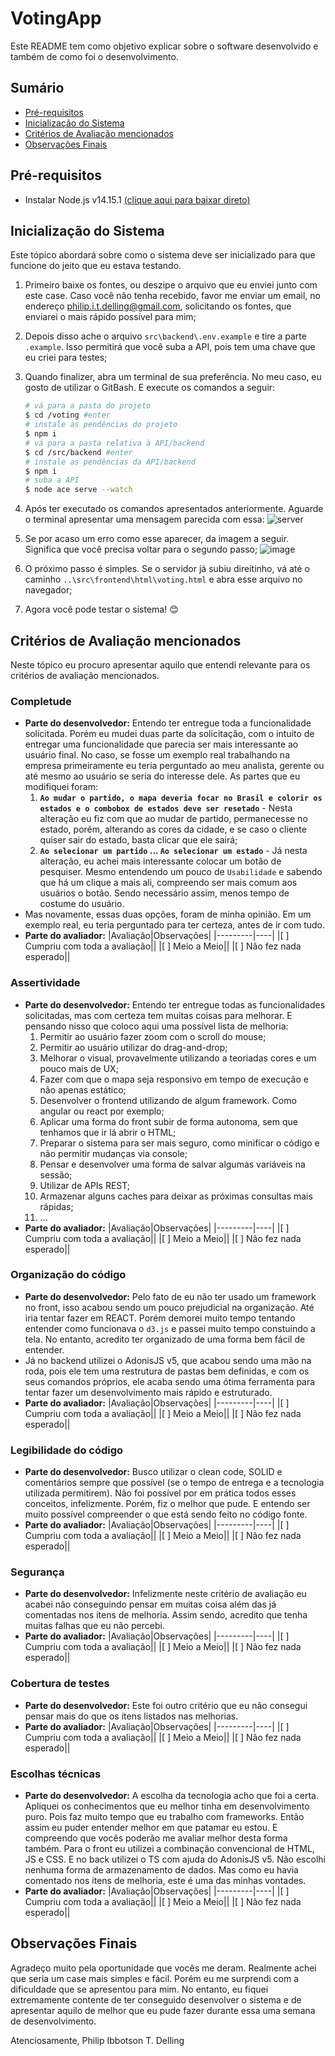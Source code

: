 # VotingApp

Este README tem como objetivo explicar sobre o software desenvolvido e também de como foi o desenvolvimento.

## Sumário

- [Pré-requisitos](#pré-requisitos)
- [Inicialização do Sistema](#inicialização-do-sistema)
- [Critérios de Avaliação mencionados](#Critérios-de-avaliação-mencionados)
- [Observações Finais](#observações-finais)

## Pré-requisitos

- Instalar Node.js v14.15.1 [(clique aqui para baixar direto)](https://nodejs.org/dist/v14.15.1/node-v14.15.1-x64.msi)

## Inicialização do Sistema

Este tópico abordará sobre como o sistema deve ser inicializado para que funcione do jeito que eu estava testando.

1. Primeiro baixe os fontes, ou deszipe o arquivo que eu enviei junto com este case. Caso você não tenha recebido, favor me enviar um email, no endereço philip.i.t.delling@gmail.com, solicitando os fontes, que enviarei o mais rápido possível para mim;
1. Depois disso ache o arquivo `src\backend\.env.example` e tire a parte `.example`. Isso permitirá que você suba a API, pois tem uma chave que eu criei para testes;
1. Quando finalizer, abra um terminal de sua preferência. No meu caso, eu gosto de utilizar o GitBash. E execute os comandos a seguir:

   ```bash
   # vá para a pasta do projeto
   $ cd /voting #enter
   # instale as pendências do projeto
   $ npm i
   # vá para a pasta relativa à API/backend
   $ cd /src/backend #enter
   # instale as pendências da API/backend
   $ npm i
   # suba a API
   $ node ace serve --watch
   ```

1. Após ter executado os comandos apresentados anteriormente. Aguarde o terminal apresentar uma mensagem parecida com essa:
   ![server](https://user-images.githubusercontent.com/16709062/101722625-61c28280-3a89-11eb-96a3-460ad3c2e6d3.png)
1. Se por acaso um erro como esse aparecer, da imagem a seguir. Significa que você precisa voltar para o segundo passo;
   ![image](https://user-images.githubusercontent.com/16709062/101722744-a8b07800-3a89-11eb-85da-14212f289894.png)
1. O próximo passo é simples. Se o servidor já subiu direitinho, vá até o caminho `..\src\frontend\html\voting.html` e abra esse arquivo no navegador;
1. Agora você pode testar o sistema! 😊

## Critérios de Avaliação mencionados

Neste tópico eu procuro apresentar aquilo que entendi relevante para os critérios de avaliação mencionados.

### Completude

- **Parte do desenvolvedor:** Entendo ter entregue toda a funcionalidade solicitada. Porém eu mudei duas parte da solicitação, com o intuito de entregar uma funcionalidade que parecia ser mais interessante ao usuário final. No caso, se fosse um exemplo real trabalhando na empresa primeiramente eu teria perguntado ao meu analista, gerente ou até mesmo ao usuário se seria do interesse dele. As partes que eu modifiquei foram:
  1. **`Ao mudar o partido, o mapa deveria focar no Brasil e colorir os estados e o combobox de estados deve ser resetado`** - Nesta alteração eu fiz com que ao mudar de partido, permanecesse no estado, porém, alterando as cores da cidade, e se caso o cliente quiser sair do estado, basta clicar que ele sairá;
  2. **`Ao selecionar um partido` ... `Ao selecionar um estado`** - Já nesta alteração, eu achei mais interessante colocar um botão de pesquiser. Mesmo entendendo um pouco de `Usabilidade` e sabendo que há um clique a mais ali, compreendo ser mais comum aos usuários o botão. Sendo necessário assim, menos tempo de costume do usuário.
- Mas novamente, essas duas opções, foram de minha opinião. Em um exemplo real, eu teria perguntado para ter certeza, antes de ir com tudo.
- **Parte do avaliador:**
  |Avaliação|Observações|
  |---------|----|
  |[ ] Cumpriu com toda a avaliação||
  |[ ] Meio a Meio||
  |[ ] Não fez nada esperado||

### Assertividade

- **Parte do desenvolvedor:** Entendo ter entregue todas as funcionalidades solicitadas, mas com certeza tem muitas coisas para melhorar. E pensando nisso que coloco aqui uma possível lista de melhoria:
  1. Permitir ao usuário fazer zoom com o scroll do mouse;
  1. Permitir ao usuário utilizar do drag-and-drop;
  1. Melhorar o visual, provavelmente utilizando a teoriadas cores e um pouco mais de UX;
  1. Fazer com que o mapa seja responsivo em tempo de execução e não apenas estático;
  1. Desenvolver o frontend utilizando de algum framework. Como angular ou react por exemplo;
  1. Aplicar uma forma do front subir de forma autonoma, sem que tenhamos que ir lá abrir o HTML;
  1. Preparar o sistema para ser mais seguro, como minificar o código e não permitir mudanças via console;
  1. Pensar e desenvolver uma forma de salvar algumas variáveis na sessão;
  1. Utilizar de APIs REST;
  1. Armazenar alguns caches para deixar as próximas consultas mais rápidas;
  1. ...
- **Parte do avaliador:**
  |Avaliação|Observações|
  |---------|----|
  |[ ] Cumpriu com toda a avaliação||
  |[ ] Meio a Meio||
  |[ ] Não fez nada esperado||

### Organização do código

- **Parte do desenvolvedor:** Pelo fato de eu não ter usado um framework no front, isso acabou sendo um pouco prejudicial na organização. Até iria tentar fazer em REACT. Porém demorei muito tempo tentando entender como funcionava o `d3.js` e passei muito tempo constuindo a tela. No entanto, acredito ter organizado de uma forma bem fácil de entender.
- Já no backend utilizei o AdonisJS v5, que acabou sendo uma mão na roda, pois ele tem uma restrutura de pastas bem definidas, e com os seus comandos próprios, ele acaba sendo uma ótima ferramenta para tentar fazer um desenvolvimento mais rápido e estruturado.
- **Parte do avaliador:**
  |Avaliação|Observações|
  |---------|----|
  |[ ] Cumpriu com toda a avaliação||
  |[ ] Meio a Meio||
  |[ ] Não fez nada esperado||

### Legibilidade do código

- **Parte do desenvolvedor:** Busco utilizar o clean code, SOLID e comentários sempre que possível (se o tempo de entrega e a tecnologia utilizada permitirem). Não foi possível por em prática todos esses conceitos, infelizmente. Porém, fiz o melhor que pude. E entendo ser muito possível compreender o que está sendo feito no código fonte.
- **Parte do avaliador:**
  |Avaliação|Observações|
  |---------|----|
  |[ ] Cumpriu com toda a avaliação||
  |[ ] Meio a Meio||
  |[ ] Não fez nada esperado||

### Segurança

- **Parte do desenvolvedor:** Infelizmente neste critério de avaliação eu acabei não conseguindo pensar em muitas coisa além das já comentadas nos itens de melhoria. Assim sendo, acredito que tenha muitas falhas que eu não percebi.
- **Parte do avaliador:**
  |Avaliação|Observações|
  |---------|----|
  |[ ] Cumpriu com toda a avaliação||
  |[ ] Meio a Meio||
  |[ ] Não fez nada esperado||

### Cobertura de testes

- **Parte do desenvolvedor:** Este foi outro critério que eu não consegui pensar mais do que os itens listados nas melhorias.
- **Parte do avaliador:**
  |Avaliação|Observações|
  |---------|----|
  |[ ] Cumpriu com toda a avaliação||
  |[ ] Meio a Meio||
  |[ ] Não fez nada esperado||

### Escolhas técnicas

- **Parte do desenvolvedor:** A escolha da tecnologia acho que foi a certa. Apliquei os conhecimentos que eu melhor tinha em desenvolvimento puro. Pois faz muito tempo que eu trabalho com frameworks. Então assim eu puder entender melhor em que patamar eu estou. E compreendo que vocês poderão me avaliar melhor desta forma também. Para o front eu utilizei a combinação convencional de HTML, JS e CSS. E no back utilizei o TS com ajuda do AdonisJS v5. Não escolhi nenhuma forma de armazenamento de dados. Mas como eu havia comentado nos itens de melhoria, este é uma das minhas vontades.
- **Parte do avaliador:**
  |Avaliação|Observações|
  |---------|----|
  |[ ] Cumpriu com toda a avaliação||
  |[ ] Meio a Meio||
  |[ ] Não fez nada esperado||

## Observações Finais

Agradeço muito pela oportunidade que vocês me deram. Realmente achei que seria um case mais simples e fácil. Porém eu me surprendi com a dificuldade que se apresentou para mim. No entanto, eu fiquei extremamente contente de ter conseguido desenvolver o sistema e de apresentar aquilo de melhor que eu pude fazer durante essa uma semana de desenvolvimento.

Atenciosamente, Philip Ibbotson T. Delling
